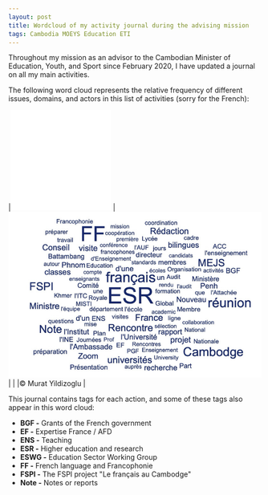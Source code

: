 ```yaml
---
layout: post
title: Wordcloud of my activity journal during the advising mission
tags: Cambodia MOEYS Education ETI
---
```


Throughout my mission as an advisor to the Cambodian Minister of Education, Youth, and Sport since February 2020, I have updated a journal on all my main activities. 

The following word cloud represents the relative frequency of different issues, domains, and actors in this list of activities (sorry for the French):

|![](/images/filler.png) |![A word cloud of my activities](/images/Word-cloud-Journal-activite-1.jpg)|
| |© Murat Yildizoglu |

This journal contains tags for each action, and some of these tags also appear in this word cloud:

- **BGF -** Grants of the French government
- **EF -**  Expertise France / AFD 
- **ENS -** Teaching
- **ESR -** Higher education and research
- **ESWG -** Education Sector Working Group
- **FF -**  French language and Francophonie 
- **FSPI -** The FSPI project  "Le français au Cambodge"
- **Note -** Notes or reports

